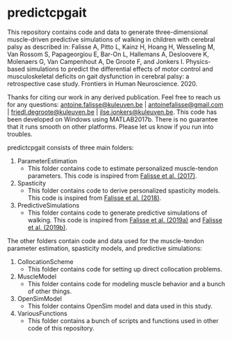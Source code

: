 # predictcpgait

This repository contains code and data to generate three-dimensional muscle-driven predictive simulations of walking in children with cerebral palsy as described in: Falisse A, Pitto L, Kainz H, Hoang H, Wesseling M, Van Rossom S, Papageorgiou E, Bar-On L, Hallemans A, Desloovere K, Molenaers G, Van Campenhout A, De Groote F, and Jonkers I. Physics-based simulations to predict the differential effects of motor control and musculoskeletal deficits on gait dysfunction in cerebral palsy: a retrospective case study. Frontiers in Human Neuroscience. 2020.

Thanks for citing our work in any derived publication. Feel free to reach us for any questions: antoine.falisse@kuleuven.be | antoinefalisse@gmail.com | friedl.degroote@kuleuven.be | ilse.jonkers@kuleuven.be. This code has been developed on Windows using MATLAB2017b. There is no guarantee that it runs smooth on other platforms. Please let us know if you run into troubles.

predictcpgait consists of three main folders:

1. ParameterEstimation
    - This folder contains code to estimate personalized muscle-tendon parameters. This code is inspired from [Falisse et al. (2017)](https://ieeexplore.ieee.org/document/7748556).
2. Spasticity
    - This folder contains code to derive personalized spasticity models. This code is inspired from [Falisse et al. (2018)](https://journals.plos.org/plosone/article?id=10.1371/journal.pone.0208811).
3. PredictiveSimulations
    - This folder contains code to generate predictive simulations of walking. This code is inspired from [Falisse et al. (2019a)](https://journals.plos.org/plosone/article?id=10.1371/journal.pone.0217730) and [Falisse et al. (2019b)](https://royalsocietypublishing.org/doi/10.1098/rsif.2019.0402).
    
The other folders contain code and data used for the muscle-tendon parameter estimation, spasticity models, and predictive simulations:

1. CollocationScheme
    - This folder contains code for setting up direct collocation problems.
2. MuscleModel
    - This folder contains code for modeling muscle behavior and a bunch of other things.
3. OpenSimModel
    - This folder contains OpenSim model and data used in this study.
4. VariousFunctions
    - This folder contains a bunch of scripts and functions used in other code of this repository.
    
